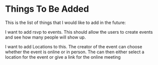 # Things To Be Added
This is the list of things that I would like to add in the future:

I want to add rsvp to events. This should allow the users to create events and see how many people will show up.

I want to add Locations to this. The creator of the event can choose whether the event is online or in person. The can then either select a location for the event or give a link for the online meeting